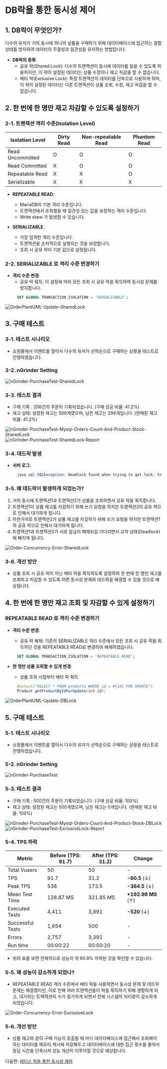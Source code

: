 # DB락을 통한 동시성 제어

## 1. DB락이 무엇인가?
다수의 유저가 거의 동시에 하나의 상품을 구매하기 위해 데이터베이스에 접근하는 경합 상태를 방지하여 데이터의 무결성과 일관성을 유지하는 방법입니다.

  - **DB락의 종류**:
    - 공유 락(Shared Lock): 다수의 트랜잭션이 동시에 데이터를 읽을 수 있도록 허용하지만, 이 락이 설정된 데이터는 상품 수정이나 재고 차감을 할 수 없습니다.
    - 배타 락(Exclusive Lock): 특정 트랜잭션이 데이터를 단독으로 사용하게 하며, 이 락이 설정된 데이터는 다른 트랜잭션이 상품 조회, 수정, 재고 차감을 할 수 없습니다.

## 2. 한 번에 한 명만 재고 차감할 수 있도록 설정하기

### 2-1. 트랜잭션 격리 수준(Isolation Level)
| Isolation Level     | Dirty Read | Non-repeatable Read | Phantom Read |
|---------------------|------------|----------------------|--------------|
| Read Uncommitted    | O          | O                    | O            |
| Read Committed      | X          | O                    | O            |
| Repeatable Read     | X          | X                    | O            |
| Serializable        | X          | X                    | X            |
  - **REPEATABLE READ**:
    - MariaDB의 기본 격리 수준입니다.
    - 트랜잭션에서 조회했을 때 일관성 있는 값을 보장하는 격리 수준입니다.
    - Write skew 가 발생할 수 있습니다.
   
  - **SERIALIZABLE**:
    - 가장 엄격한 격리 수준입니다.
    - 트랜잭션을 순차적으로 실행되는 것을 보장합니다.
    - 조회 시 공유 락이 기본 값으로 설정됩니다.

### 2-2. SERIALIZABLE 로 격리 수준 변경하기   
  - **격리 수준 변경**:
    - 공유 락 획득: 이 설정에 따라 모든 조회 시 공유 락을 획득하여 동시성 문제를 방지합니다.
    ```sql
      SET GLOBAL TRANSACTION_ISOLATION = 'SERIALIZABLE';
    ```
  
![OrderPlantUML-Update-SharedLock](../images/OrderPlantUML-Update-SharedLock.png)
## 3. 구매 테스트
### 3-1. 테스트 시나리오
  - 쇼핑몰에서 이벤트를 열어서 다수의 유저가 선착순으로 구매하는 상황을 테스트로 진행하였습니다.

### 3-2. nGrinder Setting
![nGrinder-PurchaseTest-SharedLock](../images/nGrinder-PurchaseTest-SharedLock.png)

### 3-3. 테스트 결과
  - 구매 기록 : 206건의 주문이 기록되었습니다. (구매 성공 비율: 41.2%)
  - 재고 상태: 설정한 재고는 500개였으며, 남은 재고는 294개입니다. (판매된 재고 비율: 41.2%)

![nGrinder-PurchaseTest-Mysql-Orders-Count-And-Product-Stock-SharedLock](../images/nGrinder-PurchaseTest-Mysql-Orders-Count-And-Product-Stock-SharedLock.png)
![nGrinder-PurchaseTest-SharedLock-Report](../images/nGrinder-PurchaseTest-SharedLock-Report.png)

### 3-4. 데드락 발생
  - **서버 로그**:
    ```java
      java.sql.SQLException: Deadlock found when trying to get lock; try restarting transaction
    ```
    
### 3-5. 왜 데드락이 발생하게 되었는가?
  1. 거의 동시에 트랜잭션1과 트랜잭션2가 상품을 조회하면서 공유 락을 획득합니다.
  2. 트랜잭션1이 상품 재고를 차감하기 위해 쓰기 요청을 하지만 트랜잭션2의 공유 락으로 인해서 대기하게 됩니다.
  3. 마찬가지로 트랜잭션2가 상품 재고를 차감하기 위해 쓰기 요청을 하지만 트랜잭션1의 공유 락으로 인해서 대기하게 됩니다.
  4. 트랜잭션1과 트랜잭션2가 서로 잠금이 해제되길 기다리면서 교착 상태(Deadlock)에 빠지게 됩니다.

![Order-Concurrency-Error-SharedLock](../images/Order-Concurrency-Error-SharedLock.png)
   
### 3-6. 개선 방안
  - 상품 조회 시 공유 락이 아닌 배타 락을 획득하도록 설정하여 한 번에 한 명만 재고를 조회하고 차감할 수 있도록 하면 동시성 문제와 데드락을 해결할 수 있을 것으로 예상됩니다.

## 4. 한 번에 한 명만 재고 조회 및 차감할 수 있게 설정하기

### REPEATABLE READ 로 격리 수준 변경하기   
  - **격리 수준 변경**:
    - 공유 락 해제: 기존의 SERIALIZABLE 격리 수준에서 모든 조회 시 공유 락을 획득하던 것을 REPEATABLE READ로 변경하여 해제하였습니다.
    ```sql
      SET GLOBAL TRANSACTION_ISOLATION = 'REPEATABLE-READ';
    ```
    
  - **한 명만 상품 조회할 수 있게 변경**:
    - 상품 조회 시점부터 배타 락 획득
    ```java
      @Select("SELECT * FROM products WHERE id = #{id} FOR UPDATE")
      Product getProductByIdForUpdate(int id);
    ```
    
![OrderPlantUML-Update-DBLock](../images/OrderPlantUML-Update-DBLock.png)

## 5. 구매 테스트
### 5-1. 테스트 시나리오
  - 쇼핑몰에서 이벤트를 열어서 다수의 유저가 선착순으로 구매하는 상황을 테스트로 진행하였습니다.

### 5-2. nGrinder Setting
![nGrinder-PurchaseTest](../images/nGrinder-PurchaseTest.png)

### 5-3. 테스트 결과
  - 구매 기록 : 500건의 주문이 기록되었습니다. (구매 성공 비율: 100%)
  - 재고 상태: 설정한 재고는 500개였으며, 남은 재고는 0개입니다. (판매된 재고 비율: 100%)

![nGrinder-PurchaseTest-Mysql-Orders-Count-And-Product-Stock-DBLock](../images/nGrinder-PurchaseTest-Mysql-Orders-Count-And-Product-Stock-DBLock.png)
![nGrinder-PurchaseTest-ExclusiveLock-Report](../images/nGrinder-PurchaseTest-ExclusiveLock-Report.png)


### 5-4. TPS 하락
| Metric              | Before (TPS: 91.7) | After (TPS: 31.2) | Change             |
|---------------------|--------------------|--------------------|---------------------|
| Total Vusers        | 50                 | 50                 | -                   |
| TPS                 | 91.7               | 31.2               | **-60.5** (↓)       |
| Peak TPS            | 538                | 173.5              | **-364.5** (↓)      |
| Mean Test Time      | 128.87 MS          | 321.85 MS          | **+192.98 MS** (↑)  |
| Executed Tests      | 4,411              | 3,891              | **-520** (↓)        |
| Successful Tests    | 1,654              | 500                | -                   |
| Errors              | 2,757              | 3,391              | -                   |
| Run time            | 00:00:22           | 00:00:20           | -                   |

- 위의 표를 보면 전체적으로 성능이 약 65.9% 저하된 것을 확인할 수 있습니다.

### 5-5. 왜 성능이 감소하게 되었나?
- REPEATABLE READ 격리 수준에서 배타 락을 사용하면서 동시성 문제 및 데드락 문제는 해결했지만, 이로 인해 여러 트랜잭션들이 락을 획득하기 위해 경합하게 되고, 대기하는 트랙잭션의 수가 증가하게 되면서 전체 시스템의 처리량이 감소하게 되었습니다.

![Order-Concurrency-Error-ExclusiveLock](../images/Order-Concurrency-Error-ExclusiveLock.png)

### 5-6. 개선 방안
  - 상품 재고와 같이 구매 기능이 호출될 때 마다 데이터베이스에 접근해서 조회해야 하는 데이터를 메모리 캐시에 저장해두고 데이터베이스에 대한 접근 횟수를 줄여서 응답 시간을 단축시켜 성능 개선이 이루어질 것으로 예상됩니다.

다음편: [레디스 락을 통한 동시성 제어](Redis-Inventory-Control.md)
